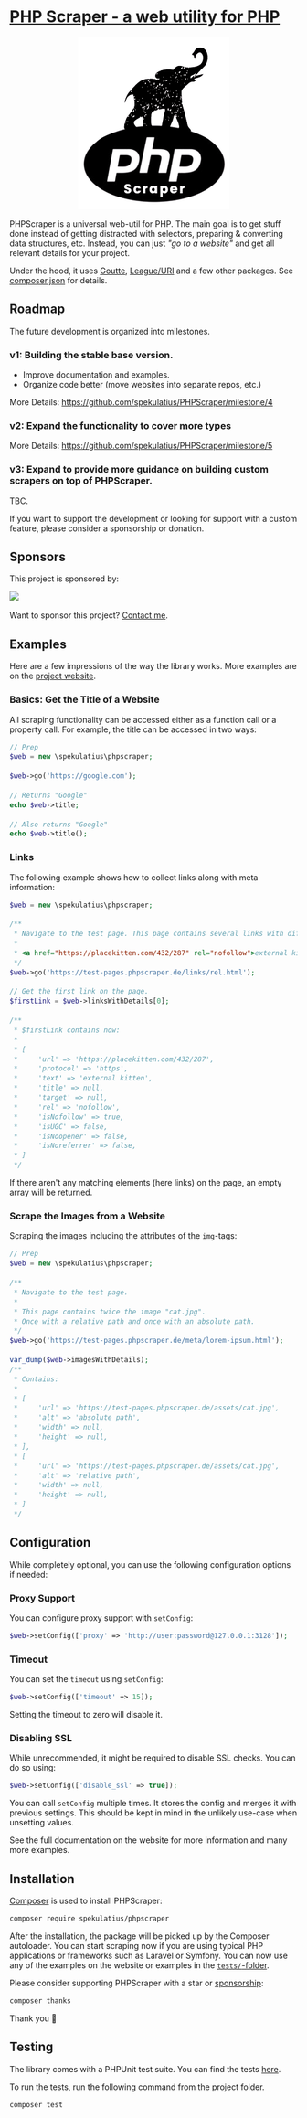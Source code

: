 # [PHP Scraper - a web utility for PHP](https://github.com/spekulatius/PHPScraper)

<p align="center">
  <picture style="width: 100%;">
    <source srcset="websites/.vuepress/public/logo-dark.png" media="(prefers-color-scheme:dark)">
    <img src="websites/.vuepress/public/logo-light.png">
  </picture>
</p>

PHPScraper is a universal web-util for PHP. The main goal is to get stuff done instead of getting distracted with selectors, preparing & converting data structures, etc. Instead, you can just *"go to a website"* and get all relevant details for your project.

Under the hood, it uses [Goutte](https://github.com/FriendsOfPHP/Goutte), [League/URI](https://github.com/thephpleague/uri) and a few other packages. See [composer.json](https://github.com/spekulatius/PHPScraper/blob/master/composer.json) for details.


Roadmap
-------

The future development is organized into milestones.

### v1: Building the stable base version.

- Improve documentation and examples.
- Organize code better (move websites into separate repos, etc.)

More Details: https://github.com/spekulatius/PHPScraper/milestone/4

### v2: Expand the functionality to cover more types

More Details: https://github.com/spekulatius/PHPScraper/milestone/5

### v3: Expand to provide more guidance on building custom scrapers on top of PHPScraper.

TBC.

If you want to support the development or looking for support with a custom feature, please consider a sponsorship or donation.


## Sponsors

This project is sponsored by:

<a href="https://bringyourownideas.com" target="_blank" rel="noopener noreferrer"><img src="https://bringyourownideas.com/images/byoi-logo.jpg" height="100px"></a>

Want to sponsor this project? [Contact me](https://peterthaleikis.com/contact).


## Examples

Here are a few impressions of the way the library works. More examples are on the [project website](https://phpscraper.de/examples/scrape-website-title.html).

### Basics: Get the Title of a Website

All scraping functionality can be accessed either as a function call or a property call. For example, the title can be accessed in two ways:

```php
// Prep
$web = new \spekulatius\phpscraper;

$web->go('https://google.com');

// Returns "Google"
echo $web->title;

// Also returns "Google"
echo $web->title();
```

### Links

The following example shows how to collect links along with meta information:

```PHP
$web = new \spekulatius\phpscraper;

/**
 * Navigate to the test page. This page contains several links with different rel attributes. To save space only the first one:
 *
 * <a href="https://placekitten.com/432/287" rel="nofollow">external kitten</a>
 */
$web->go('https://test-pages.phpscraper.de/links/rel.html');

// Get the first link on the page.
$firstLink = $web->linksWithDetails[0];

/**
 * $firstLink contains now:
 *
 * [
 *     'url' => 'https://placekitten.com/432/287',
 *     'protocol' => 'https',
 *     'text' => 'external kitten',
 *     'title' => null,
 *     'target' => null,
 *     'rel' => 'nofollow',
 *     'isNofollow' => true,
 *     'isUGC' => false,
 *     'isNoopener' => false,
 *     'isNoreferrer' => false,
 * ]
 */
```

If there aren't any matching elements (here links) on the page, an empty array will be returned.

### Scrape the Images from a Website

Scraping the images including the attributes of the `img`-tags:

```php
// Prep
$web = new \spekulatius\phpscraper;

/**
 * Navigate to the test page.
 *
 * This page contains twice the image "cat.jpg".
 * Once with a relative path and once with an absolute path.
 */
$web->go('https://test-pages.phpscraper.de/meta/lorem-ipsum.html');

var_dump($web->imagesWithDetails);
/**
 * Contains:
 *
 * [
 *     'url' => 'https://test-pages.phpscraper.de/assets/cat.jpg',
 *     'alt' => 'absolute path',
 *     'width' => null,
 *     'height' => null,
 * ],
 * [
 *     'url' => 'https://test-pages.phpscraper.de/assets/cat.jpg',
 *     'alt' => 'relative path',
 *     'width' => null,
 *     'height' => null,
 * ]
 */
```

## Configuration

While completely optional, you can use the following configuration options if needed:

### Proxy Support

You can configure proxy support with `setConfig`:

```php
$web->setConfig(['proxy' => 'http://user:password@127.0.0.1:3128']);
```

### Timeout

You can set the `timeout` using `setConfig`:

```php
$web->setConfig(['timeout' => 15]);
```

Setting the timeout to zero will disable it.

### Disabling SSL

While unrecommended, it might be required to disable SSL checks. You can do so using:

```php
$web->setConfig(['disable_ssl' => true]);
```

You can call `setConfig` multiple times. It stores the config and merges it with previous settings. This should be kept in mind in the unlikely use-case when unsetting values.

See the full documentation on the website for more information and many more examples.


Installation
------------

[Composer](https://getcomposer.org) is used to install PHPScraper:

```bash
composer require spekulatius/phpscraper
```

After the installation, the package will be picked up by the Composer autoloader. You can start scraping now if you are using typical PHP applications or frameworks such as Laravel or Symfony. You can now use any of the examples on the website or examples in the [`tests/`-folder](https://github.com/spekulatius/PHPScraper/tree/master/tests).

Please consider supporting PHPScraper with a star or [sponsorship](https://github.com/sponsors/spekulatius):

```bash
composer thanks
```

Thank you :muscle:


Testing
-------

The library comes with a PHPUnit test suite. You can find the tests [here](https://github.com/spekulatius/PHPScraper/tree/master/tests).

To run the tests, run the following command from the project folder.

```bash
composer test
```